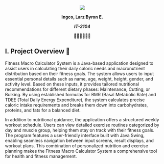 <div align="center"> <img src="https://github.com/user-attachments/assets/24418ef3-3b22-4106-8352-04cebf4daecf">  

**Ingco, Larz Byron E.**

***IT-2104***

🏋️‍♂️🏋️‍♂️🏋️‍♂️</div>


## I. Project Overview 💪
Fitness Macro Calculator System is a Java-based application designed to assist users in calculating their daily caloric needs and macronutrient distribution based on their fitness goals. The system allows users to input essential personal details such as name, age, weight, height, gender, and activity level. Based on these inputs, it provides tailored nutritional recommendations for different dietary phases: Maintenance, Cutting, or Bulking. By using established formulas for BMR (Basal Metabolic Rate) and TDEE (Total Daily Energy Expenditure), the system calculates precise caloric intake requirements and breaks them down into carbohydrates, proteins, and fats for a balanced diet.

In addition to nutritional guidance, the application offers a structured weekly workout schedule. Users can view detailed exercise routines categorized by day and muscle group, helping them stay on track with their fitness goals. The program features a user-friendly interface built with Java Swing, enabling seamless navigation between input screens, result displays, and workout plans. This combination of personalized nutrition and exercise planning makes the Fitness Macro Calculator System a comprehensive tool for health and fitness management.
